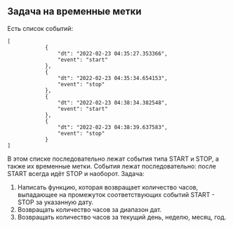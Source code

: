 ## Задача на временные метки
Есть список событий:
```
[
            {
                "dt": "2022-02-23 04:35:27.353366",
                "event": "start"
            },
            {
                "dt": "2022-02-23 04:35:34.654153",
                "event": "stop"
            },
            {
                "dt": "2022-02-23 04:38:34.382548",
                "event": "start"
            },
            {
                "dt": "2022-02-23 04:38:39.637583",
                "event": "stop"
            }
]
```
В этом списке последовательно лежат события типа START и STOP, а также их временные метки. События лежат
последовательно: после START всегда идёт STOP и наоборот. Задача:

1. Написать функцию, которая возвращает количество часов, выпадающее на промежуток соответствующих событий 
START - STOP за указанную дату.
2. Возвращать количество часов за диапазон дат.
3. Возвращать количество часов за текущий день, неделю, месяц, год.